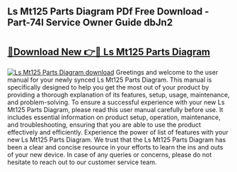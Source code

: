 ## Ls Mt125 Parts Diagram PDf Free Download - Part-74l Service Owner Guide dbJn2

# <h2><a href="http://dfunamj.blite.top/?on=Ls+Mt125+Parts+Diagram">🔗Download New 👉🔴 Ls Mt125 Parts Diagram</a></h2>

[![Ls Mt125 Parts Diagram download](https://i.imgur.com/lujVjoI.png)](http://dfunamj.blite.top/?on=Ls+Mt125+Parts+Diagram)
Greetings and welcome to the user manual for your newly synced Ls Mt125 Parts Diagram. This manual is specifically designed to help you get the most out of your product by providing a thorough explanation of its features, setup, usage, maintenance, and problem-solving. To ensure a successful experience with your new Ls Mt125 Parts Diagram, please read this user manual carefully before use. It includes essential information on product setup, operation, maintenance, and troubleshooting, ensuring that you are able to use the product effectively and efficiently. Experience the power of list of features with your new Ls Mt125 Parts Diagram. We trust that the Ls Mt125 Parts Diagram has been a clear and concise resource in your efforts to learn the ins and outs of your new device. In case of any queries or concerns, please do not hesitate to reach out to our customer service team.
